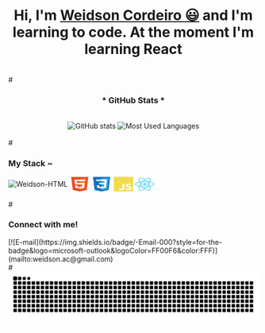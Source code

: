 <!--
**WeidsonCordeiro/WeidsonCordeiro** is a ✨ _special_ ✨ repository because its `README.md` (this file) appears on your GitHub profile.

Here are some ideas to get you started:

- 🔭 I’m currently working on ...
- 🌱 I’m currently learning ...
- 👯 I’m looking to collaborate on ...
- 🤔 I’m looking for help with ...
- 💬 Ask me about ...
- 📫 How to reach me: ...
- 😄 Pronouns: ...
- ⚡ Fun fact: ...

Site de emojis: https://emojipedia.org/search/?q=bag
Site de Badges: https://dev.to/envoy_/150-badges-for-...
Site de ícones: https://devicon.dev/
-->

<div align="center">
  <h1 align="center">
    Hi, I'm <a href="https://www.linkedin.com/in/weidson-cordeiro-45390244/">Weidson Cordeiro 😃️</a> and I'm learning to code. At the moment I'm learning React
  </h1>
</div>
<br>
#
<br>
<div align="center">
  <h3>* GitHub Stats *</h3>
  <br>
  <img height="180em" width="48.5%" src="https://github-readme-stats.vercel.app/api?username=WeidsonCordeiro&show_icons=true&theme=dracula&include_all_commits=true&count_private=true" alt="GitHub stats"/>
  <img height="180em" width="48.5%" src="https://github-readme-stats.vercel.app/api/top-langs/?username=WeidsonCordeiro&layout=compact&langs_count=7&theme=dracula" alt="Most Used Languages"/>
</div>
<br>
#
<br>
<h3 align="left">My Stack ~</h3>

<div style="display: inline_block">
  <!--<img align="center" alt="Weidson-Ts" height="30" width="40" src="https://raw.githubusercontent.com/devicons/devicon/master/icons/typescript/typescript-plain.svg">
  <img align="center" alt="Weidson-React" height="30" width="40" src="https://raw.githubusercontent.com/devicons/devicon/master/icons/react/react-original.svg">-->
  <img align="center" alt="Weidson-HTML" height="30" width="40" src="https://cdn.jsdelivr.net/gh/devicons/devicon/icons/github/github-original.svg">
  <img align="center" alt="Weidson-HTML" height="30" width="40" src="https://raw.githubusercontent.com/devicons/devicon/master/icons/html5/html5-original.svg">
  <img align="center" alt="Weidson-CSS" height="30" width="40" src="https://raw.githubusercontent.com/devicons/devicon/master/icons/css3/css3-original.svg">
  <img align="center" alt="Weidson-Js" height="30" width="40" src="https://raw.githubusercontent.com/devicons/devicon/master/icons/javascript/javascript-plain.svg">
  <img align="center" alt="Weidson-React" height="30" width="40" src="https://raw.githubusercontent.com/devicons/devicon/master/icons/react/react-original.svg">
  <!--<img align="center" alt="Weidson-Python" height="30" width="40" src="https://raw.githubusercontent.com/devicons/devicon/master/icons/python/python-original.svg">
  <img align="center" alt="Weidson-Csharp" height="30" width="40" src="https://raw.githubusercontent.com/devicons/devicon/master/icons/csharp/csharp-original.svg">
  <img align="right" alt="Weidson-pic" height="150" style="border-radius:50px;"       src="https://media.discordapp.net/attachments/639956127056134178/890373478988013628/Publicacoes_Instagram_1_1.png?width=676&height=676">-->
</div>
<br>
#
<br>
<h3 align="left">Connect with me!</h3>
[![E-mail](https://img.shields.io/badge/-Email-000?style=for-the-badge&logo=microsoft-outlook&logoColor=FF00F6&color:FFF)](mailto:weidson.ac@gmail.com)
 <!--[![LinkedIn](https://img.shields.io/badge/-LinkedIn-000?style=for-the-badge&logo=linkedin&logoColor=FF00F6&color:FFF)](https://www.linkedin.com/in/mari4souza/)
[![Instagram](https://img.shields.io/badge/-Instagram-000?style=for-the-badge&logo=instagram&logoColor=FF00F6&color:FFF)](https://www.instagram.com/mari4.souza/)-->
<br>
#
<br>
<picture align="center">
  <source media="(prefers-color-scheme: dark)" srcset="https://raw.githubusercontent.com/WeidsonCordeiro/WeidsonCordeiro/output/github-contribution-grid-snake-dark.svg">
  <source media="(prefers-color-scheme: light)" srcset="https://raw.githubusercontent.com/WeidsonCordeiro/WeidsonCordeiro/output/github-contribution-grid-snake-dark.svg">
  <img align="center" alt="github contribution grid snake animation" src="https://raw.githubusercontent.com/WeidsonCordeiro/WeidsonCordeiro/output/github-contribution-grid-snake.svg">
</picture>

  
